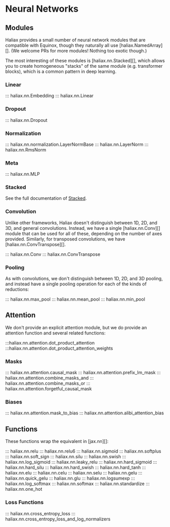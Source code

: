 # Neural Networks


## Modules

Haliax provides a small number of neural network modules that are compatible with Equinox, though
they naturally all use [haliax.NamedArray][]. (We welcome PRs for more modules! Nothing too exotic though.)

The most interesting of these modules is [haliax.nn.Stacked][], which allows you to create homogeneous "stacks"
of the same module (e.g. transformer blocks), which is a common pattern in deep learning.

### Linear

::: haliax.nn.Embedding
::: haliax.nn.Linear

### Dropout
::: haliax.nn.Dropout

### Normalization

::: haliax.nn.normalization.LayerNormBase
::: haliax.nn.LayerNorm
::: haliax.nn.RmsNorm

### Meta

::: haliax.nn.MLP

### Stacked

See the full documentation of [Stacked](scan.md#stacked).

### Convolution

Unlike other frameworks, Haliax doesn't distinguish between 1D, 2D, and 3D, and general convolutions. Instead, we have
a single [haliax.nn.Conv][] module that can be used for all of these, depending on the number of axes
provided. Similarly, for transposed convolutions, we have [haliax.nn.ConvTranspose][].

::: haliax.nn.Conv
::: haliax.nn.ConvTranspose

### Pooling

As with convolutions, we don't distinguish between 1D, 2D, and 3D pooling, and instead have a single
pooling operation for each of the kinds of reductions:

::: haliax.nn.max_pool
::: haliax.nn.mean_pool
::: haliax.nn.min_pool

## Attention

We don't provide an explicit attention module, but we do provide an attention function and several related functions:

:::haliax.nn.attention.dot_product_attention
:::haliax.nn.attention.dot_product_attention_weights

### Masks
::: haliax.nn.attention.causal_mask
::: haliax.nn.attention.prefix_lm_mask
::: haliax.nn.attention.combine_masks_and
::: haliax.nn.attention.combine_masks_or
::: haliax.nn.attention.forgetful_causal_mask

### Biases

::: haliax.nn.attention.mask_to_bias
::: haliax.nn.attention.alibi_attention_bias

## Functions

These functions wrap the equivalent in [jax.nn][]:

::: haliax.nn.relu
::: haliax.nn.relu6
::: haliax.nn.sigmoid
::: haliax.nn.softplus
::: haliax.nn.soft_sign
::: haliax.nn.silu
::: haliax.nn.swish
::: haliax.nn.log_sigmoid
::: haliax.nn.leaky_relu
::: haliax.nn.hard_sigmoid
::: haliax.nn.hard_silu
::: haliax.nn.hard_swish
::: haliax.nn.hard_tanh
::: haliax.nn.elu
::: haliax.nn.celu
::: haliax.nn.selu
::: haliax.nn.gelu
::: haliax.nn.quick_gelu
::: haliax.nn.glu
::: haliax.nn.logsumexp
::: haliax.nn.log_softmax
::: haliax.nn.softmax
::: haliax.nn.standardize
::: haliax.nn.one_hot

### Loss Functions

::: haliax.nn.cross_entropy_loss
::: haliax.nn.cross_entropy_loss_and_log_normalizers
